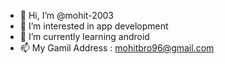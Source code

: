 - 👋 Hi, I’m @mohit-2003
- 👀 I’m interested in app development 
- 🌱 I’m currently learning android
- 📫 My Gamil Address : mohitbro96@gmail.com

<!---
mohit-2003/mohit-2003 is a ✨ special ✨ repository because its `README.md` (this file) appears on your GitHub profile.
You can click the Preview link to take a look at your changes.
--->
